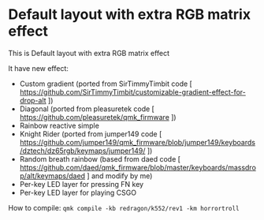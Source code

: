 # Default layout with extra RGB matrix effect

This is Default layout with extra RGB matrix effect

It have new effect:
- Custom gradient (ported from SirTimmyTimbit code [ https://github.com/SirTimmyTimbit/customizable-gradient-effect-for-drop-alt ])
- Diagonal (ported from pleasuretek code [ https://github.com/pleasuretek/qmk_firmware ])
- Rainbow reactive simple
- Knight Rider (ported from jumper149 code [ https://github.com/jumper149/qmk_firmware/blob/jumper149/keyboards/dztech/dz65rgb/keymaps/jumper149/ ])
- Random breath rainbow (based from daed code [ https://github.com/daed/qmk_firmware/blob/master/keyboards/massdrop/alt/keymaps/daed ] and modify by me)
- Per-key LED layer for pressing FN key
- Per-key LED layer for playing CSGO

How to compile: `qmk compile -kb redragon/k552/rev1 -km horrortroll`
